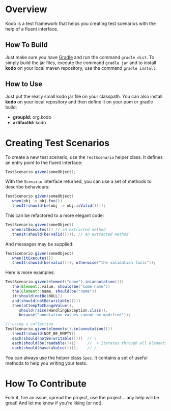 # Overview

Kodo is a test framework that helps you creating test scenarios with the help of a fluent interface.

## How To Build

Just make sure you have [Gradle][] and run the command `gradle dist`. To simply build the jar files, execute the command `gradle jar` and to install **kodo** on your local maven repository, use the command `gradle install`.

## How to Use

Just put the really small kodo jar file on your classpath. You can also install **kodo** on your local repository and then define it on your pom or gradle build:

- **groupId:** org.kodo
- **artifactId:** kodo

# Creating Test Scenarios

To create a new test scenario, use the `TestScenario` helper class. It defines an entry point to the fluent interface:

~~~java
TestScenario.given(someObject);
~~~

With the `Scenario` interface returned, you can use a set of methods to describe behaviours:

~~~java
TestScenario.given(someObject)
  .when(obj -> obj.foo())
  .thenIt(should(be(obj -> obj.isValid())));
~~~

This can be refactored to a more elegant code:

~~~java
TestScenario.given(someObject)
  .when(itExecutes()) // an extracted method
  .thenIt(should(be(valid()))); // an extracted method
~~~

And messages may be supplied:

~~~java
TestScenario.given(someObject)
  .when(itExecutes())
  .thenIt(should(be(valid())), otherwise("the validation fails"));
~~~

Here is more examples:

~~~java
TestScenario.given(element("name").in(annotation()))
  .the(Element::value, should(be("some name"))
  .the(Element::name, should(be("name"))
  .it(should(notBe(NULL))
  .and(should(notBe(writable())))
  .then(attempToChangeValue(),
      should(raise(HandlingException.class)),
      because("annotation values cannot be modified"));

// using a collection
TestScenario.given(elements().in(annotation()))
  .thenIt(should(NOT_BE_EMPTY))
  .each(should(notBe(writable())))  // \
  .each(should(be(readable())))     //  > iterates through all elements
  .each(should(have(aValue())));    // /
~~~

You can always use the helper class `Spec`. It contains a set of useful methods to help you writing your tests.

# How To Contribute

Fork it, fire an issue, spread the project, use the project... any help will be great! And let me know if you're liking (or not).

[gradle]: <http://gradle.org>
